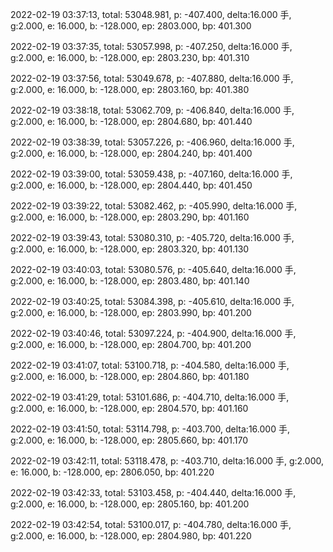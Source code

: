 2022-02-19 03:37:13, total: 53048.981, p: -407.400, delta:16.000 手, g:2.000, e: 16.000, b: -128.000, ep: 2803.000, bp: 401.300

2022-02-19 03:37:35, total: 53057.998, p: -407.250, delta:16.000 手, g:2.000, e: 16.000, b: -128.000, ep: 2803.230, bp: 401.310

2022-02-19 03:37:56, total: 53049.678, p: -407.880, delta:16.000 手, g:2.000, e: 16.000, b: -128.000, ep: 2803.160, bp: 401.380

2022-02-19 03:38:18, total: 53062.709, p: -406.840, delta:16.000 手, g:2.000, e: 16.000, b: -128.000, ep: 2804.680, bp: 401.440

2022-02-19 03:38:39, total: 53057.226, p: -406.960, delta:16.000 手, g:2.000, e: 16.000, b: -128.000, ep: 2804.240, bp: 401.400

2022-02-19 03:39:00, total: 53059.438, p: -407.160, delta:16.000 手, g:2.000, e: 16.000, b: -128.000, ep: 2804.440, bp: 401.450

2022-02-19 03:39:22, total: 53082.462, p: -405.990, delta:16.000 手, g:2.000, e: 16.000, b: -128.000, ep: 2803.290, bp: 401.160

2022-02-19 03:39:43, total: 53080.310, p: -405.720, delta:16.000 手, g:2.000, e: 16.000, b: -128.000, ep: 2803.320, bp: 401.130

2022-02-19 03:40:03, total: 53080.576, p: -405.640, delta:16.000 手, g:2.000, e: 16.000, b: -128.000, ep: 2803.480, bp: 401.140

2022-02-19 03:40:25, total: 53084.398, p: -405.610, delta:16.000 手, g:2.000, e: 16.000, b: -128.000, ep: 2803.990, bp: 401.200

2022-02-19 03:40:46, total: 53097.224, p: -404.900, delta:16.000 手, g:2.000, e: 16.000, b: -128.000, ep: 2804.700, bp: 401.200

2022-02-19 03:41:07, total: 53100.718, p: -404.580, delta:16.000 手, g:2.000, e: 16.000, b: -128.000, ep: 2804.860, bp: 401.180

2022-02-19 03:41:29, total: 53101.686, p: -404.710, delta:16.000 手, g:2.000, e: 16.000, b: -128.000, ep: 2804.570, bp: 401.160

2022-02-19 03:41:50, total: 53114.798, p: -403.700, delta:16.000 手, g:2.000, e: 16.000, b: -128.000, ep: 2805.660, bp: 401.170

2022-02-19 03:42:11, total: 53118.478, p: -403.710, delta:16.000 手, g:2.000, e: 16.000, b: -128.000, ep: 2806.050, bp: 401.220

2022-02-19 03:42:33, total: 53103.458, p: -404.440, delta:16.000 手, g:2.000, e: 16.000, b: -128.000, ep: 2805.160, bp: 401.200

2022-02-19 03:42:54, total: 53100.017, p: -404.780, delta:16.000 手, g:2.000, e: 16.000, b: -128.000, ep: 2804.980, bp: 401.220
